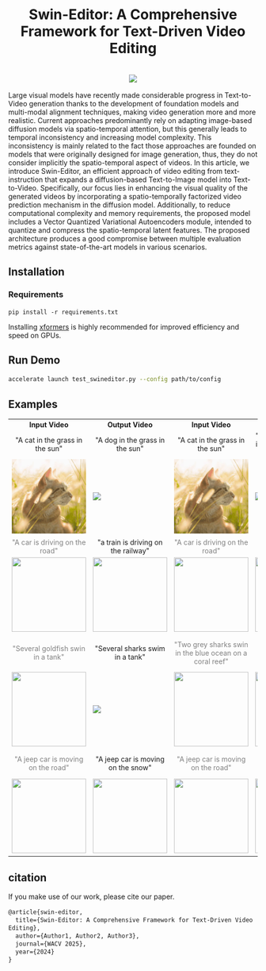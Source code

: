 <div align="center">

<h1>Swin-Editor: A Comprehensive Framework for Text-Driven Video Editing</h1>

<br>
<image src="docs/Overview (4)-1.png" />
<br>

</div>

Large visual models have recently made considerable progress in Text-to-Video generation thanks to the development of foundation models and multi-modal alignment techniques, making video generation more and more realistic. Current approaches predominantly rely on adapting image-based diffusion models via spatio-temporal attention, but this generally leads to temporal inconsistency and increasing model complexity. This inconsistency is mainly related to the fact those approaches are founded on models that were originally designed for image generation, thus, they do not consider implicitly the spatio-temporal aspect
of videos. In this article, we introduce Swin-Editor, an efficient approach of video editing from text-instruction that expands a diffusion-based Text-to-Image model into Text-to-Video. Specifically, our focus lies in enhancing the visual quality of the generated videos by incorporating a spatio-temporally factorized video prediction mechanism in the diffusion model. Additionally, to reduce computational complexity and memory requirements, the proposed model includes a Vector Quantized Variational Autoencoders module, intended to quantize and compress the spatio-temporal latent features. The proposed architecture produces a good compromise between multiple evaluation metrics against state-of-the-art models in various scenarios.

## Installation
### Requirements

```shell
pip install -r requirements.txt
```
Installing [xformers](https://github.com/facebookresearch/xformers) is highly recommended for improved efficiency and speed on GPUs. 

## Run Demo

```bash
accelerate launch test_swineditor.py --config path/to/config
```

## Examples
<table class="center">
<tr>
  <td style="text-align:center;"><b>Input Video</b></td>
  <td style="text-align:center;"><b>Output Video</b></td>
  <td style="text-align:center;"><b>Input Video</b></td>
  <td style="text-align:center;"><b>Output Video</b></td>
</tr>
<tr>
  <td width=25% style="text-align:center;">"A cat in the grass in the sun"</td>
  <td width=25% style="text-align:center;">"A dog in the grass in the sun"</td>
  <td width=25% style="text-align:center;">"A cat in the grass in the sun"</td>
  <td width=25% style="text-align:center;">"A red lion in the grass in the sun, surrounded by butterflies"</td>
</tr>
<tr>
  <td><img src="exemple/cat-in-the-sun.gif"></td>
  <td><img src="examples/A dog in the grass in the sun.gif"></td>
  <td><img src="exemple/cat-in-the-sun.gif"></td>
  <td><img src="examples/A red lion in the grass in the sun, surrounded by butterflies.gif"></td>
</tr>
<tr>
  <td width=25% style="text-align:center;color:gray;">"A car is driving on the road"</td>
  <td width=25% style="text-align:center;">"a train is driving on the railway"</td>
  <td width=25% style="text-align:center;color:gray;">"A car is driving on the road"</td>
  <td width=25% style="text-align:center;">"A truck is driving on the road"</td>
</tr>
<tr>
  <td><img src="examples/A car is driving on the road.gif" width="150" height="150"></td>
  <td><img src="examples/a train is driving on the railway.gif" width="150" height="150"></td>
  <td><img src="examples/A car is driving on the road.gif" width="150" height="150"></td>
  <td><img src="examples/a truck is driving on the road.gif" width="150" height="150"></td> 
</tr>
<tr>
  <td width=25% style="text-align:center;color:gray;">"Several goldfish swin in a tank"</td>
  <td width=25% style="text-align:center;">"Several sharks swim in a tank"</td>
  <td width=25% style="text-align:center;color:gray;">"Two grey sharks swin in the blue ocean on a coral reef"</td>
  <td width=25% style="text-align:center;">"Two quadrotor drones swim in the blue ocean on a coral reef"</td>
</tr>
<tr>
  <td><img src="examples/gold-fish.gif" width="150" height="150"></td>
  <td><img src="examples/Several sharks swim in a tank.gif width="150" height="150""></td>
  <td><img src="examples/sharks-swimming.gif" width="150" height="150"></td>
  <td><img src="examples/Two quadrotor drones swim in the blue ocean on a coral reef.gif" width="150" height="150"></td>
</tr>
<tr>
  <td width=25% style="text-align:center;color:gray;">"A jeep car is moving on the road"</td>
  <td width=25% style="text-align:center;">"A jeep car is moving on the snow"</td>
  <td width=25% style="text-align:center;color:gray;">"A jeep car is moving on the road"</td>
  <td width=25% style="text-align:center;">"a jeep car is moving on the road, cartoon style"</td>
</tr>
<tr>
  <td><img src="examples/car-turn.gif" width="150" height="150"></td>
  <td><img src="examples/a jeep car is moving on the snow.gif" width="150" height="150"></td> 
  <td><img src="examples/car-turn.gif" width="150" height="150"></td>
  <td><img src="examples/a jeep car is moving on the road, cartoon style.gif" width="150" height="150"></td> 
</tr>
</table>

## citation

If you make use of our work, please cite our paper.

```
@article{swin-editor,
  title={Swin-Editor: A Comprehensive Framework for Text-Driven Video Editing},
  author={Author1, Author2, Author3},
  journal={WACV 2025},
  year={2024}
}
```
